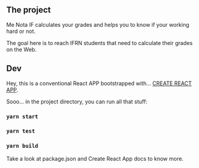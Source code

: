 ## The project

Me Nota IF calculates your grades and helps you to know if your working hard or not.

The goal here is to reach IFRN students that need to calculate their grades on the Web.

## Dev

Hey, this is a conventional React APP bootstrapped with... [CREATE REACT APP](https://github.com/facebook/create-react-app).

Sooo... in the project directory, you can run all that stuff:

### `yarn start`
### `yarn test`
### `yarn build`

Take a look at package.json and Create React App docs to know more.


